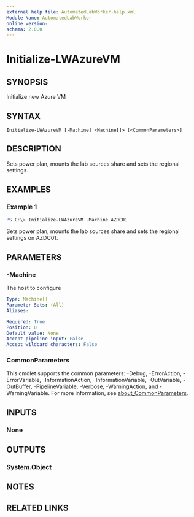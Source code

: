 ```yaml
---
external help file: AutomatedLabWorker-help.xml
Module Name: AutomatedLabWorker
online version:
schema: 2.0.0
---
```


# Initialize-LWAzureVM

## SYNOPSIS
Initialize new Azure VM

## SYNTAX

```
Initialize-LWAzureVM [-Machine] <Machine[]> [<CommonParameters>]
```

## DESCRIPTION
Sets power plan, mounts the lab sources share and sets the regional settings.

## EXAMPLES

### Example 1
```powershell
PS C:\> Initialize-LWAzureVM -Machine AZDC01
```

Sets power plan, mounts the lab sources share and sets the regional settings on AZDC01.

## PARAMETERS

### -Machine
The host to configure

```yaml
Type: Machine[]
Parameter Sets: (All)
Aliases:

Required: True
Position: 0
Default value: None
Accept pipeline input: False
Accept wildcard characters: False
```

### CommonParameters
This cmdlet supports the common parameters: -Debug, -ErrorAction, -ErrorVariable, -InformationAction, -InformationVariable, -OutVariable, -OutBuffer, -PipelineVariable, -Verbose, -WarningAction, and -WarningVariable. For more information, see [about_CommonParameters](http://go.microsoft.com/fwlink/?LinkID=113216).

## INPUTS

### None
## OUTPUTS

### System.Object
## NOTES

## RELATED LINKS
